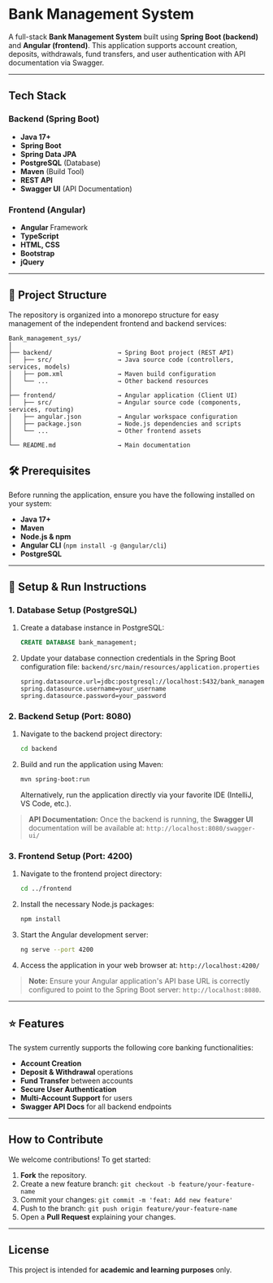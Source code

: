 # Bank Management System

A full-stack **Bank Management System** built using **Spring Boot (backend)** and **Angular (frontend)**.
This application supports account creation, deposits, withdrawals, fund transfers, and user authentication with API documentation via Swagger.

---

## Tech Stack

### Backend (Spring Boot)
* **Java 17+**
* **Spring Boot**
* **Spring Data JPA**
* **PostgreSQL** (Database)
* **Maven** (Build Tool)
* **REST API**
* **Swagger UI** (API Documentation)

### Frontend (Angular)
* **Angular** Framework
* **TypeScript**
* **HTML, CSS**
* **Bootstrap**
* **jQuery**

---

## 📂 Project Structure

The repository is organized into a monorepo structure for easy management of the independent frontend and backend services:

```
Bank_management_sys/
│
├── backend/                  → Spring Boot project (REST API)
│   ├── src/                  → Java source code (controllers, services, models)
│   ├── pom.xml               → Maven build configuration
│   └── ...                   → Other backend resources
│
├── frontend/                 → Angular application (Client UI)
│   ├── src/                  → Angular source code (components, services, routing)
│   ├── angular.json          → Angular workspace configuration
│   ├── package.json          → Node.js dependencies and scripts
│   └── ...                   → Other frontend assets
│
└── README.md                 → Main documentation
```
## 🛠 Prerequisites

Before running the application, ensure you have the following installed on your system:

* **Java 17+**
* **Maven**
* **Node.js & npm**
* **Angular CLI** (`npm install -g @angular/cli`)
* **PostgreSQL**

---

## 🚀 Setup & Run Instructions

### 1. Database Setup (PostgreSQL)

1.  Create a database instance in PostgreSQL:
    ```sql
    CREATE DATABASE bank_management;
    ```
2.  Update your database connection credentials in the Spring Boot configuration file:
    `backend/src/main/resources/application.properties`

    ```properties
    spring.datasource.url=jdbc:postgresql://localhost:5432/bank_management
    spring.datasource.username=your_username
    spring.datasource.password=your_password
    ```

### 2. Backend Setup (Port: 8080)

1.  Navigate to the backend project directory:
    ```bash
    cd backend
    ```
2.  Build and run the application using Maven:
    ```bash
    mvn spring-boot:run
    ```
    Alternatively, run the application directly via your favorite IDE (IntelliJ, VS Code, etc.).

> **API Documentation:** Once the backend is running, the **Swagger UI** documentation will be available at:
> `http://localhost:8080/swagger-ui/`

### 3. Frontend Setup (Port: 4200)

1.  Navigate to the frontend project directory:
    ```bash
    cd ../frontend
    ```
2.  Install the necessary Node.js packages:
    ```bash
    npm install
    ```
3.  Start the Angular development server:
    ```bash
    ng serve --port 4200
    ```
4.  Access the application in your web browser at:
    `http://localhost:4200/`

> **Note:** Ensure your Angular application's API base URL is correctly configured to point to the Spring Boot server: `http://localhost:8080`.

---

## ⭐ Features

The system currently supports the following core banking functionalities:

*  **Account Creation**
*  **Deposit & Withdrawal** operations
*  **Fund Transfer** between accounts
*  **Secure User Authentication**
*  **Multi-Account Support** for users
*  **Swagger API Docs** for all backend endpoints

---

## How to Contribute

We welcome contributions! To get started:

1.  **Fork** the repository.
2.  Create a new feature branch: `git checkout -b feature/your-feature-name`
3.  Commit your changes: `git commit -m 'feat: Add new feature'`
4.  Push to the branch: `git push origin feature/your-feature-name`
5.  Open a **Pull Request** explaining your changes.

---

## License

This project is intended for **academic and learning purposes** only.
